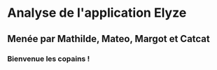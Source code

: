 # Analyse de l'application Elyze
## Menée par Mathilde, Mateo, Margot et Catcat
### Bienvenue les copains !
